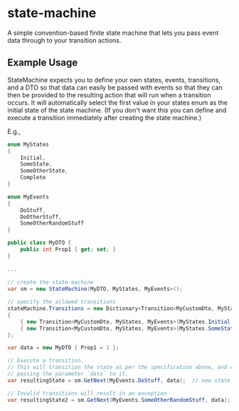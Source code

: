 # state-machine
A simple convention-based finite state machine that lets you pass event data through to your transition actions.

## Example Usage

StateMachine expects you to define your own states, events, transitions, and a DTO so that data can easily be passed with events so that they can then be provided to the resulting action that will run when a transition occurs. It will automatically select the first value in your states enum as the initial state of the state machine. (If you don't want this you can define and execute a transition immediately after creating the state machine.)

E.g.,

```csharp
enum MyStates
{
    Initial,
    SomeState,
    SomeOtherState,
    Complete
}

enum MyEvents
{
    DoStuff,
    DoOtherStuff,
    SomeOtherRandomStuff
}

public class MyDTO {
    public int Prop1 { get; set; }    
}
  
...
  
// create the state machine
var sm = new StateMachine(MyDTO, MyStates, MyEvents>();

// specify the allowed transitions
stateMachine.Transitions = new Dictionary<Transition<MyCustomDto, MyStates, MyEvents>, MyStates>
{
    { new Transition<MyCustomDto, MyStates, MyEvents>(MyStates.Initial, MyEvents.DoStuff, SomeMethodToExecute), MyStates.SomeState },
    { new Transition<MyCustomDto, MyStates, MyEvents>(MyStates.SomeState, MyEvents.DoOtherStuff, SomeMethodToExecute), MyStates.Complete }
};

var data = new MyDTO { Prop1 = 1 };

// Execute a transition.
// This will transition the state as per the specification above, and call method SomeMethodToExecute,
// passing the parameter `data` to it.
var resultingState = sm.GetNext(MyEvents.DoStuff, data);  // new state is `MyStates.SomeState`

// Invalid transitions will result in an exception
var resultingState2 = sm.GetNext(MyEvents.SomeOtherRandomStuff, data);  // since no transition defined for `SomeOtherRandomStuff`, wil throw
```
